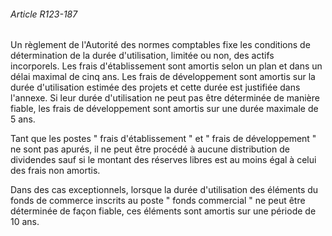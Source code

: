 ###### Article R123-187

Un règlement de l'Autorité des normes comptables fixe les conditions de détermination de la durée d'utilisation, limitée ou non, des actifs incorporels. Les frais d'établissement sont amortis selon un plan et dans un délai maximal de cinq ans. Les frais de développement sont amortis sur la durée d'utilisation estimée des projets et cette durée est justifiée dans l'annexe. Si leur durée d'utilisation ne peut pas être déterminée de manière fiable, les frais de développement sont amortis sur une durée maximale de 5 ans.

Tant que les postes " frais d'établissement " et " frais de développement " ne sont pas apurés, il ne peut être procédé à aucune distribution de dividendes sauf si le montant des réserves libres est au moins égal à celui des frais non amortis.

Dans des cas exceptionnels, lorsque la durée d'utilisation des éléments du fonds de commerce inscrits au poste " fonds commercial " ne peut être déterminée de façon fiable, ces éléments sont amortis sur une période de 10 ans.

